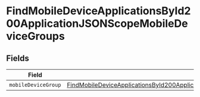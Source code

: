 # FindMobileDeviceApplicationsById200ApplicationJSONScopeMobileDeviceGroups


## Fields

| Field                                                                                                                                                                                                               | Type                                                                                                                                                                                                                | Required                                                                                                                                                                                                            | Description                                                                                                                                                                                                         |
| ------------------------------------------------------------------------------------------------------------------------------------------------------------------------------------------------------------------- | ------------------------------------------------------------------------------------------------------------------------------------------------------------------------------------------------------------------- | ------------------------------------------------------------------------------------------------------------------------------------------------------------------------------------------------------------------- | ------------------------------------------------------------------------------------------------------------------------------------------------------------------------------------------------------------------- |
| `mobileDeviceGroup`                                                                                                                                                                                                 | [FindMobileDeviceApplicationsById200ApplicationJSONScopeMobileDeviceGroupsMobileDeviceGroup](../../models/operations/findmobiledeviceapplicationsbyid200applicationjsonscopemobiledevicegroupsmobiledevicegroup.md) | :heavy_minus_sign:                                                                                                                                                                                                  | N/A                                                                                                                                                                                                                 |